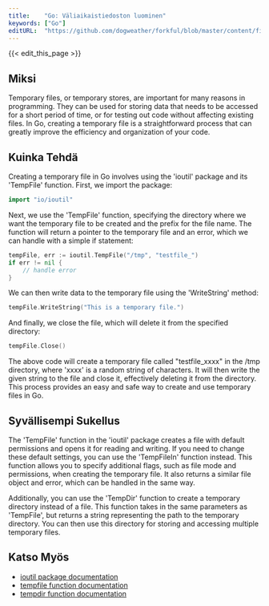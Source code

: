 ```yaml
---
title:    "Go: Väliaikaistiedoston luominen"
keywords: ["Go"]
editURL:  "https://github.com/dogweather/forkful/blob/master/content/fi/go/creating-a-temporary-file.md"
---
```


{{< edit_this_page >}}

## Miksi

Temporary files, or temporary stores, are important for many reasons in programming. They can be used for storing data that needs to be accessed for a short period of time, or for testing out code without affecting existing files. In Go, creating a temporary file is a straightforward process that can greatly improve the efficiency and organization of your code.

## Kuinka Tehdä

Creating a temporary file in Go involves using the 'ioutil' package and its 'TempFile' function. First, we import the package:

```Go
import "io/ioutil"
```

Next, we use the 'TempFile' function, specifying the directory where we want the temporary file to be created and the prefix for the file name. The function will return a pointer to the temporary file and an error, which we can handle with a simple if statement:

```Go
tempFile, err := ioutil.TempFile("/tmp", "testfile_")
if err != nil {
    // handle error
}
```

We can then write data to the temporary file using the 'WriteString' method:

```Go
tempFile.WriteString("This is a temporary file.")
```

And finally, we close the file, which will delete it from the specified directory:

```Go
tempFile.Close()
```

The above code will create a temporary file called "testfile_xxxx" in the /tmp directory, where 'xxxx' is a random string of characters. It will then write the given string to the file and close it, effectively deleting it from the directory. This process provides an easy and safe way to create and use temporary files in Go.

## Syvällisempi Sukellus

The 'TempFile' function in the 'ioutil' package creates a file with default permissions and opens it for reading and writing. If you need to change these default settings, you can use the 'TempFileIn' function instead. This function allows you to specify additional flags, such as file mode and permissions, when creating the temporary file. It also returns a similar file object and error, which can be handled in the same way.

Additionally, you can use the 'TempDir' function to create a temporary directory instead of a file. This function takes in the same parameters as 'TempFile', but returns a string representing the path to the temporary directory. You can then use this directory for storing and accessing multiple temporary files.

## Katso Myös

- [ioutil package documentation](https://golang.org/pkg/io/ioutil/)
- [tempfile function documentation](https://golang.org/pkg/io/ioutil/#TempFile)
- [tempdir function documentation](https://golang.org/pkg/io/ioutil/#TempDir)